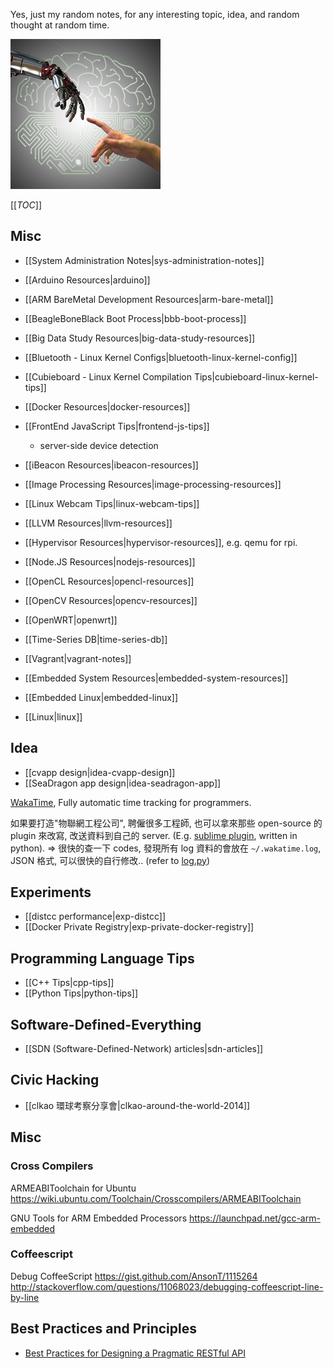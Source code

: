 Yes, just my random notes, for any interesting topic, idea, and random thought at random time.

![](images/news1_1.jpg)

[[_TOC_]]

## Misc

- [[System Administration Notes|sys-administration-notes]]

- [[Arduino Resources|arduino]]

- [[ARM BareMetal Development Resources|arm-bare-metal]]

- [[BeagleBoneBlack Boot Process|bbb-boot-process]]

- [[Big Data Study Resources|big-data-study-resources]]

- [[Bluetooth - Linux Kernel Configs|bluetooth-linux-kernel-config]]

- [[Cubieboard - Linux Kernel Compilation Tips|cubieboard-linux-kernel-tips]]

- [[Docker Resources|docker-resources]]

- [[FrontEnd JavaScript Tips|frontend-js-tips]]
  - server-side device detection

- [[iBeacon Resources|ibeacon-resources]]

- [[Image Processing Resources|image-processing-resources]]

- [[Linux Webcam Tips|linux-webcam-tips]]

- [[LLVM Resources|llvm-resources]]

- [[Hypervisor Resources|hypervisor-resources]], e.g. qemu for rpi.

- [[Node.JS Resources|nodejs-resources]]

- [[OpenCL Resources|opencl-resources]]
- [[OpenCV Resources|opencv-resources]]
- [[OpenWRT|openwrt]]

- [[Time-Series DB|time-series-db]]

- [[Vagrant|vagrant-notes]]

- [[Embedded System Resources|embedded-system-resources]]

- [[Embedded Linux|embedded-linux]]

- [[Linux|linux]]

## Idea

- [[cvapp design|idea-cvapp-design]]
- [[SeaDragon app design|idea-seadragon-app]]

[WakaTime](https://wakatime.com/), Fully automatic time tracking for programmers.


如果要打造"物聯網工程公司", 聘僱很多工程師, 也可以拿來那些 open-source 的 plugin 來改寫, 改送資料到自己的 server. (E.g. [sublime plugin](https://github.com/wakatime/sublime-wakatime), written in python). => 很快的查一下 codes, 發現所有 log 資料的會放在 `~/.wakatime.log`, JSON 格式, 可以很快的自行修改.. (refer to [log.py](https://github.com/wakatime/sublime-wakatime/blob/master/packages/wakatime/wakatime/log.py))


## Experiments

- [[distcc performance|exp-distcc]]
- [[Docker Private Registry|exp-private-docker-registry]]


## Programming Language Tips

- [[C++ Tips|cpp-tips]]
- [[Python Tips|python-tips]]


## Software-Defined-Everything

- [[SDN (Software-Defined-Network) articles|sdn-articles]]

## Civic Hacking

- [[clkao 環球考察分享會|clkao-around-the-world-2014]]



## Misc

### Cross Compilers

ARMEABIToolchain for Ubuntu
https://wiki.ubuntu.com/Toolchain/Crosscompilers/ARMEABIToolchain


GNU Tools for ARM Embedded Processors
https://launchpad.net/gcc-arm-embedded


### Coffeescript

Debug CoffeeScript
https://gist.github.com/AnsonT/1115264
http://stackoverflow.com/questions/11068023/debugging-coffeescript-line-by-line 


## Best Practices and Principles

- [Best Practices for Designing a Pragmatic RESTful API](http://www.vinaysahni.com/best-practices-for-a-pragmatic-restful-api)


